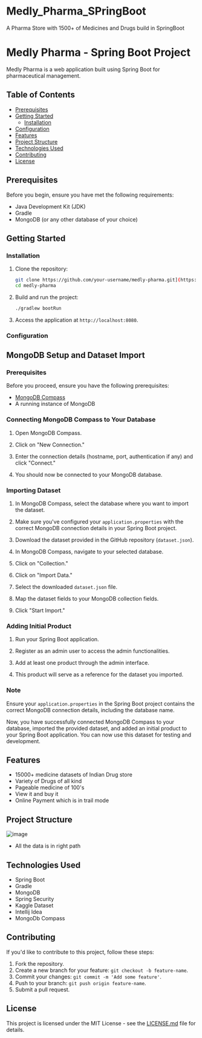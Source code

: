 # Medly_Pharma_SPringBoot
A Pharma Store with 1500+ of Medicines and Drugs build in SpringBoot 
# Medly Pharma - Spring Boot Project

Medly Pharma is a web application built using Spring Boot for pharmaceutical management.

## Table of Contents
- [Prerequisites](#prerequisites)
- [Getting Started](#getting-started)
  - [Installation](#installation)
- [Configuration](#configuration)
- [Features](#features)
- [Project Structure](#project-structure)
- [Technologies Used](#technologies-used)
- [Contributing](#contributing)
- [License](#license)

## Prerequisites

Before you begin, ensure you have met the following requirements:

- Java Development Kit (JDK)
- Gradle
- MongoDB (or any other database of your choice)

## Getting Started

### Installation

1. Clone the repository:

    ```bash
    git clone https://github.com/your-username/medly-pharma.git](https://github.com/moxhadeel571/Medly_Pharma_SPringBoot.git
    cd medly-pharma
    ```

2. Build and run the project:

    ```bash
    ./gradlew bootRun
    ```

3. Access the application at `http://localhost:8080`.

### Configuration

## MongoDB Setup and Dataset Import

### Prerequisites

Before you proceed, ensure you have the following prerequisites:

- [MongoDB Compass](https://www.mongodb.com/try/download/compass)
- A running instance of MongoDB

### Connecting MongoDB Compass to Your Database

1. Open MongoDB Compass.

2. Click on "New Connection."

3. Enter the connection details (hostname, port, authentication if any) and click "Connect."

4. You should now be connected to your MongoDB database.

### Importing Dataset

1. In MongoDB Compass, select the database where you want to import the dataset.

2. Make sure you've configured your `application.properties` with the correct MongoDB connection details in your Spring Boot project.

3. Download the dataset provided in the GitHub repository (`dataset.json`).

4. In MongoDB Compass, navigate to your selected database.

5. Click on "Collection."

6. Click on "Import Data."

7. Select the downloaded `dataset.json` file.

8. Map the dataset fields to your MongoDB collection fields.

9. Click "Start Import."

### Adding Initial Product

1. Run your Spring Boot application.

2. Register as an admin user to access the admin functionalities.

3. Add at least one product through the admin interface.

4. This product will serve as a reference for the dataset you imported.

### Note

Ensure your `application.properties` in the Spring Boot project contains the correct MongoDB connection details, including the database name.

Now, you have successfully connected MongoDB Compass to your database, imported the provided dataset, and added an initial product to your Spring Boot application. You can now use this dataset for testing and development.


## Features

- 15000+ medicine datasets of Indian Drug store
- Variety of Drugs of all kind
- Pageable medicine of 100's
- View it and buy it
- Online Payment which is in trail mode

## Project Structure

![image](https://github.com/moxhadeel571/Medly_Pharma_SPringBoot/assets/60618158/93611492-907b-4a85-bdcd-7d5ca31ce373)

- All the data is in right path 

## Technologies Used

- Spring Boot
- Gradle
- MongoDB
- Spring Security
- Kaggle Dataset
- Intellij Idea
- MongoDb Compass

## Contributing

If you'd like to contribute to this project, follow these steps:

1. Fork the repository.
2. Create a new branch for your feature: `git checkout -b feature-name`.
3. Commit your changes: `git commit -m 'Add some feature'`.
4. Push to your branch: `git push origin feature-name`.
5. Submit a pull request.

## License

This project is licensed under the MIT License - see the [LICENSE.md](LICENSE.md) file for details.
